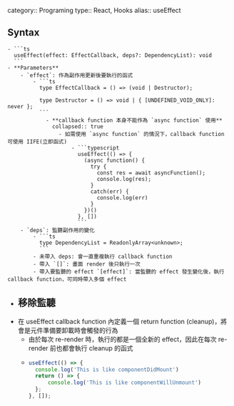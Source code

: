 category:: Programing
type:: React, Hooks
alias:: useEffect

## Syntax
	- ```ts
	  useEffect(effect: EffectCallback, deps?: DependencyList): void
	  ```
	- **Parameters**
		- `effect`: 作為副作用更新後要執行的函式
			- ```ts
			  type EffectCallback = () => (void | Destructor);
			  
			  type Destructor = () => void | { [UNDEFINED_VOID_ONLY]: never };
			  ```
				- **callback function 本身不能作為 `async function` 使用**
				  collapsed:: true
					- 如需使用 `async function` 的情況下，callback function 可使用 IIFE(立即函式)
						- ```typescript
						  useEffect(() => {
						    (async function() {
						      try {
						        const res = await asyncFunction();
						        console.log(res);
						      }
						      catch(err) {
						        console.log(err)
						      }
						    })()
						  }, [])
						  ```
		- `deps`: 監聽副作用的變化
			- ```ts
			  type DependencyList = ReadonlyArray<unknown>;
			  ```
			- 未帶入 deps: 會一直重複執行 callback function
			- 帶入 `[]`: 畫面 render 後只執行一次
			- 帶入要監聽的 effect `[effect]`: 當監聽的 effect 發生變化後，執行 callback function，可同時帶入多個 effect
- ## 移除監聽
- 在 useEffect callback function 內定義一個 return function (cleanup)，將會是元件準備要卸載時會觸發的行為
	- 由於每次 re-render 時，執行的都是一個全新的 effect，因此在每次 re-render 前也都會執行 cleanup 的函式
	- ```typescript
	  useEffect(() => {
	    console.log('This is like componentDidMount')
	    return () => {
	    	console.log('This is like componentWillUnmount')
	    };
	  }, []);
	  ```